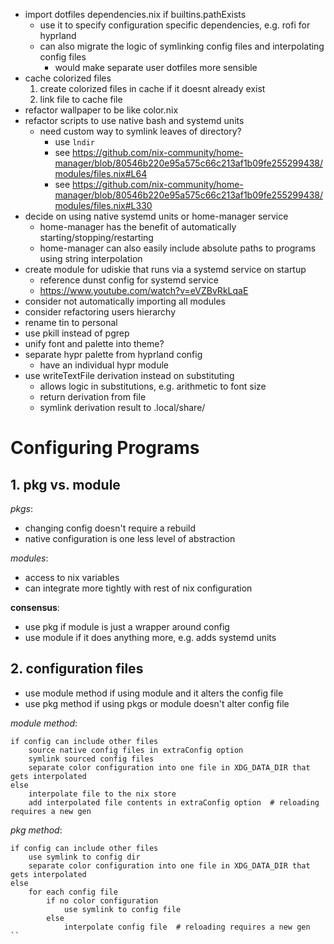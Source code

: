 - import dotfiles dependencies.nix if builtins.pathExists
    - use it to specify configuration specific dependencies, e.g. rofi for hyprland
    - can also migrate the logic of symlinking config files and interpolating config files
        - would make separate user dotfiles more sensible
- cache colorized files
    1. create colorized files in cache if it doesnt already exist
    2. link file to cache file
- refactor wallpaper to be like color.nix
- refactor scripts to use native bash and systemd units
    - need custom way to symlink leaves of directory?
        - use `lndir`
        - see https://github.com/nix-community/home-manager/blob/80546b220e95a575c66c213af1b09fe255299438/modules/files.nix#L64
        - see https://github.com/nix-community/home-manager/blob/80546b220e95a575c66c213af1b09fe255299438/modules/files.nix#L330
- decide on using native systemd units or home-manager service
    - home-manager has the benefit of automatically starting/stopping/restarting
    - home-manager can also easily include absolute paths to programs using string interpolation
- create module for udiskie that runs via a systemd service on startup
    - reference dunst config for systemd service
    - https://www.youtube.com/watch?v=eVZBvRkLqaE
- consider not automatically importing all modules
- consider refactoring users hierarchy
- rename tin to personal
- use pkill instead of pgrep
- unify font and palette into theme?
- separate hypr palette from hyprland config
    - have an individual hypr module
- use writeTextFile derivation instead on substituting
    - allows logic in substitutions, e.g. arithmetic to font size
    - return derivation from file
    - symlink derivation result to .local/share/

# Configuring Programs

## 1. pkg vs. module

*pkgs*:
- changing config doesn't require a rebuild
- native configuration is one less level of abstraction

*modules*:
- access to nix variables
- can integrate more tightly with rest of nix configuration

**consensus**:
- use pkg if module is just a wrapper around config
- use module if it does anything more, e.g. adds systemd units

## 2. configuration files

- use module method if using module and it alters the config file
- use pkg method if using pkgs or module doesn't alter config file

*module method*:

```
if config can include other files
    source native config files in extraConfig option
    symlink sourced config files
    separate color configuration into one file in XDG_DATA_DIR that gets interpolated
else
    interpolate file to the nix store
    add interpolated file contents in extraConfig option  # reloading requires a new gen
```

*pkg method*:

```
if config can include other files
    use symlink to config dir
    separate color configuration into one file in XDG_DATA_DIR that gets interpolated
else
    for each config file
        if no color configuration
            use symlink to config file
        else
            interpolate config file  # reloading requires a new gen
``
